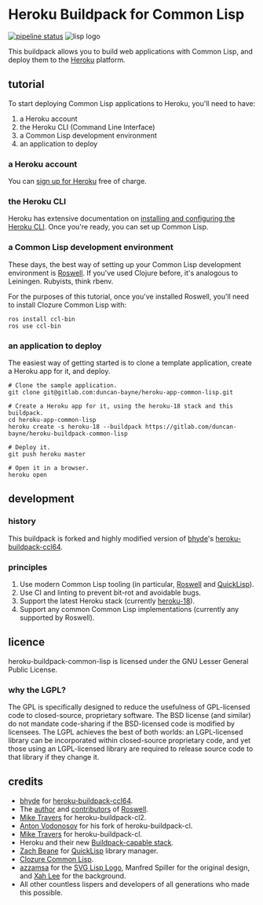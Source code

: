 # Heroku Buildpack for Common Lisp

<!-- TODO: duncan@bayne.id.au: Fix use of postimg once https://gitlab.com/gitlab-org/gitlab-ce/issues/17987 is resolved. -->
[![pipeline status](https://gitlab.com/duncan-bayne/heroku-buildpack-common-lisp/badges/master/pipeline.svg)](https://gitlab.com/duncan-bayne/heroku-buildpack-common-lisp/commits/master) ![lisp logo](https://s22.postimg.cc/rhfrsvgwh/lisp-lizard-with-text.png)

This buildpack allows you to build web applications with Common Lisp, and deploy them to the [Heroku](https://heroku.com/) platform.

## tutorial

To start deploying Common Lisp applications to Heroku, you'll need to have:

1. a Heroku account
2. the Heroku CLI (Command Line Interface)
3. a Common Lisp development environment
4. an application to deploy

### a Heroku account

You can [sign up for Heroku](https://signup.heroku.com/) free of charge.

### the Heroku CLI

Heroku has extensive documentation on [installing and configuring the Heroku CLI](https://devcenter.heroku.com/categories/command-line).  Once you're ready, you can set up Common Lisp.

### a Common Lisp development environment

These days, the best way of setting up your Common Lisp development environment is [Roswell](https://github.com/roswell/roswell).  If you've used Clojure before, it's analogous to Leiningen.  Rubyists, think rbenv.

For the purposes of this tutorial, once you've installed Roswell, you'll need to install Clozure Common Lisp with:

```
ros install ccl-bin
ros use ccl-bin
```

### an application to deploy

The easiest way of getting started is to clone a template application, create a Heroku app for it, and deploy.

```
# Clone the sample application.
git clone git@gitlab.com:duncan-bayne/heroku-app-common-lisp.git

# Create a Heroku app for it, using the heroku-18 stack and this buildpack.
cd heroku-app-common-lisp
heroku create -s heroku-18 --buildpack https://gitlab.com/duncan-bayne/heroku-buildpack-common-lisp

# Deploy it.
git push heroku master

# Open it in a browser.
heroku open
```

## development

### history

This buildpack is forked and highly modified version of [bhyde](https://github.com/bhyde)'s [heroku-buildpack-ccl64](https://github.com/bhyde/heroku-buildpack-ccl64).

### principles

1. Use modern Common Lisp tooling (in particular, [Roswell](https://github.com/roswell/roswell) and [QuickLisp](http://www.quicklisp.org/)).
2. Use CI and linting to prevent bit-rot and avoidable bugs.
3. Support the latest Heroku stack (currently [heroku-18](https://devcenter.heroku.com/articles/heroku-18-stack)).
4. Support any common Common Lisp implementations (currently any supported by Roswell).

## licence
heroku-buildpack-common-lisp is licensed under the GNU Lesser General Public License.

### why the LGPL?
The GPL is specifically designed to reduce the usefulness of GPL-licensed code to closed-source, proprietary software. The BSD license (and similar) do not mandate code-sharing if the BSD-licensed code is modified by licensees. The LGPL achieves the best of both worlds: an LGPL-licensed library can be incorporated within closed-source proprietary code, and yet those using an LGPL-licensed library are required to release source code to that library if they change it.

## credits
* [bhyde](https://github.com/bhyde) for [heroku-buildpack-ccl64](https://github.com/bhyde/heroku-buildpack-ccl64).
* The [author](https://github.com/roswell/roswell#author) and [contributors](https://github.com/roswell/roswell#contributors) of [Roswell](https://github.com/roswell/roswell).
* [Mike Travers](hyperphor.com) for heroku-buildpack-cl2.
* [Anton Vodonosov](https://github.com/avodonosov) for his fork of heroku-buildpack-cl.
* [Mike Travers](hyperphor.com) for heroku-buildpack-cl.
* Heroku and their new [Buildpack-capable stack](http://devcenter.heroku.com/articles/buildpacks).
* [Zach Beane](https://github.com/xach) for [QuickLisp](http://www.quicklisp.org/) library manager.
* [Clozure Common Lisp](http://ccl.clozure.com/).
* [azzamsa](https://github.com/azzamsa) for the [SVG Lisp Logo](https://github.com/azzamsa/lisp-logo), Manfred Spiller for the original design, and [Xah Lee](http://xahlee.info/) for the background.
* All other countless lispers and developers of all generations who made this possible.
